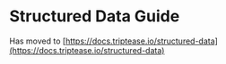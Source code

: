 # Structured Data Guide

Has moved to [https://docs.triptease.io/structured-data](https://docs.triptease.io/structured-data)